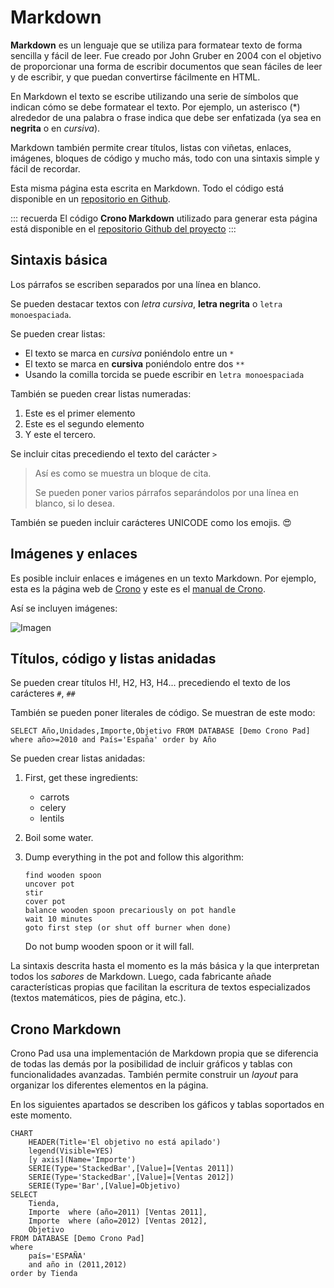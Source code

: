 
# Markdown


**Markdown** es un lenguaje que se utiliza para formatear texto de forma sencilla y fácil de leer. Fue creado por John Gruber en 2004 con el objetivo de proporcionar una forma de escribir documentos que sean fáciles de leer y de escribir, y que puedan convertirse fácilmente en HTML.

En Markdown el texto se escribe utilizando una serie de símbolos que indican cómo se debe formatear el texto. Por ejemplo, un asterisco (*) alrededor de una palabra o frase indica que debe ser enfatizada (ya sea en **negrita** o en *cursiva*).

Markdown también permite crear títulos, listas con viñetas, enlaces, imágenes, bloques de código y mucho más, todo con una sintaxis simple y fácil de recordar.

Esta misma página esta escrita en Markdown. Todo el código está disponible en un [repositorio en Github](https://github.com/bifacil/pad.crono.net).

::: recuerda
El código <strong>Crono Markdown</strong> utilizado para generar esta página está disponible en
el [repositorio Github del proyecto](https://github.com/bifacil/pad.crono.net/blob/master/markdown/README.md)
:::

## Sintaxis básica

Los párrafos se escriben separados por una línea en blanco.

Se pueden destacar textos con *letra cursiva*, **letra negrita** o `letra monoespaciada`. 

Se pueden crear listas:

  * El texto se marca en *cursiva* poniéndolo entre un `*` 
  * El texto se marca en **cursiva** poniéndolo entre dos `**`
  * Usando la comilla torcida se puede escribir en `letra monoespaciada`

También se pueden crear listas numeradas:

  1. Este es el primer elemento
  2. Este es el segundo elemento
  3. Y este el tercero.

Se incluir citas precediendo el texto del carácter `>`

> Así es como se muestra un bloque de cita. 
>
> Se pueden poner varios párrafos separándolos por una línea en blanco,
> si lo desea.

También se pueden incluir carácteres UNICODE como los emojis. 😍

## Imágenes y enlaces

Es posible incluir enlaces e imágenes en un texto Markdown. Por ejemplo, esta es la página web de [Crono](https://businessintelligence.es) y este es el [manual de Crono](https://crono.org).

Así se incluyen imágenes:

![Imagen](https://www.pixelstalk.net/wp-content/uploads/2016/07/HD-Relaxing-Image.jpg)

## Títulos, código y listas anidadas

Se pueden crear títulos H!, H2, H3, H4... precediendo el texto de los carácteres `#`, `##`

También se pueden poner literales de código. Se muestran de este modo:

``
SELECT Año,Unidades,Importe,Objetivo
FROM DATABASE [Demo Crono Pad] 
where año>=2010 and País='España'
order by Año
``

Se pueden crear listas anidadas:


 1. First, get these ingredients:

      * carrots
      * celery
      * lentils

 2. Boil some water.

 3. Dump everything in the pot and follow
    this algorithm:

        find wooden spoon
        uncover pot
        stir
        cover pot
        balance wooden spoon precariously on pot handle
        wait 10 minutes
        goto first step (or shut off burner when done)

    Do not bump wooden spoon or it will fall.


La sintaxis descrita hasta el momento es la más básica y la que interpretan todos los *sabores* de Markdown. Luego, cada fabricante añade características propias que facilitan la escritura de textos especializados (textos matemáticos, pies de página, etc.).




## Crono Markdown


Crono Pad usa una implementación de Markdown propia que se diferencia de todas las demás por la posibilidad de incluir gráficos y tablas con funcionalidades avanzadas. También permite construir un *layout* para organizar los diferentes elementos en la página.

En los siguientes apartados se describen los gáficos y tablas soportados en este momento.


``` chart
CHART 
    HEADER(Title='El objetivo no está apilado')
    legend(Visible=YES)
    [y axis](Name='Importe')
    SERIE(Type='StackedBar',[Value]=[Ventas 2011])
    SERIE(Type='StackedBar',[Value]=[Ventas 2012])
    SERIE(Type='Bar',[Value]=Objetivo)
SELECT  
    Tienda,
    Importe  where (año=2011) [Ventas 2011],
    Importe  where (año=2012) [Ventas 2012],
    Objetivo
FROM DATABASE [Demo Crono Pad] 
where 
    país='ESPAÑA' 
    and año in (2011,2012)
order by Tienda
```

